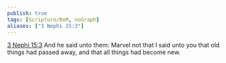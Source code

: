 ```yaml
---
publish: true
tags: [Scripture/BoM, noGraph]
aliases: ["3 Nephi 15:3"]
---
```

[3 Nephi 15:3](https://churchofjesuschrist.org/study/scriptures/bofm/3-ne/15?lang=eng&id=p3#p3) And he said unto them: Marvel not that I said unto you that old things had passed away, and that all things had become new.
